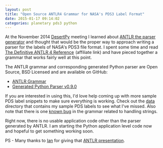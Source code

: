 ```yaml
---
layout: post
title: "Open Source ANTLR4 Grammar for NASA's PDS3 Label Format"
date: 2015-01-17 09:14:02
categories: planetary pds3 python
---
```


At the November 2014 [DesertPy](http://desertpy.com) meeting I learned
about [ANTLR the parser generator](http://www.antlr.org/) and thought
that would be the proper way to approach writing a parser for the labels
of NASA's PDS3 file format. I spent some time and read <a
href="http://www.amazon.com/gp/product/1934356999/ref=as_li_tl?ie=UTF8&camp=1789&creative=390957&creativeASIN=1934356999&linkCode=as2&tag=uberhipcom-20&linkId=XLNAY4K5CBVP35GF">The
Definitive ANTLR 4 Reference</a><img
src="http://ir-na.amazon-adsystem.com/e/ir?t=uberhipcom-20&l=as2&o=1&a=1934356999"
width="1" height="1" border="0" alt="" style="border:none !important;
margin:0px !important;" /> (affiliate link) and have pieced together a
grammar that works fairly well at this point.

The ANTLR grammar and corresponding generated Python parser are Open
Source, BSD Licensed and are available on GitHub:

- [ANTLR Grammar](https://github.com/godber/pds3_grammar/)
- [Generated Python Parser v0.9.0](https://github.com/godber/pds3_grammar/releases/download/v0.9.0/pds3_python-v0.9.0.tar.gz)

If you are interested in using this, I'd love help coming up with more
sample PDS label snippets to make sure everything is working. Check out
the [data](https://github.com/godber/pds3_grammar/tree/master/antlr_grammar/data)
directory that contains my sample PDS labels to see what I've missed. Also note
that there is one [known bug](https://github.com/godber/pds3_grammar/issues/2)
in the grammar related to handling strings.

Right now, there is no usable application code other than the parser
generated by ANTLR. I am starting the Python application level code now
and hopeful to get something working soon.

PS - Many thanks to [Ian](https://ianpreston.io/) for giving that [ANTLR
presentation](https://ianpreston.io/talks/a4talk/#/).
